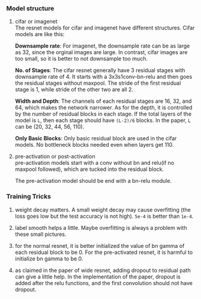 

### Model structure
1. cifar or imagenet  
The resnet models for cifar and imagenet have different structures. Cifar models are like this: 

    **Downsample rate**: For imagenet, the downsample rate can be as large as 32, since the orginal images are large. In contrast, cifar images are too small, so it is better to not downsample too much. 

    **No. of Stages**: The cifar resnet generally have 3 residual stages with downsample rate of 4. It starts with a 3x3s1conv-bn-relu and then goes the residual stages without maxpool. The stride of the first residual stage is 1, while stride of the other two are all 2.

    **Width and Depth**: The channels of each residual stages are 16, 32, and 64, which makes the network narrower. As for the depth, it is controlled by the number of residual blocks in each stage. If the total layers of the model is `L`, then each stage should have `(L-2)/6` blocks. In the paper, `L` can be (20, 32, 44, 56, 110).

    **Only Basic Blocks**: Only basic residual block are used in the cifar models. No bottleneck blocks needed even when layers get 110.


2. pre-activation or post-activation  
pre-activation models start with a conv without bn and relu(if no maxpool followed), which are tucked into the residual block. 

    The pre-activation model should be end with a bn-relu module.


### Training Tricks
1. weight decay matters. A small weight decay may cause overfitting (the loss goes low but the test accuracy is not high). `5e-4` is better than `1e-4`.

2. label smooth helps a little. Maybe overfitting is always a problem with these small pictures. 

3. for the normal resnet, it is better initialized the value of bn gamma of each residual block to be 0. For the pre-activated resnet, it is harmful to initialize bn gamma to be 0.

4. as claimed in the paper of wide resnet, adding dropout to residual path can give a little help. In the implementation of the paper, dropout is added after the relu functions, and the first convolution should not have dropout.
